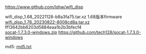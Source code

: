 https://www.github.com/lshw/wifi_disp  

wifi_disp_1.68_20221128-b8a3fa75.tar.xz 1.68版本firmware  
[wifi_disp_1.78_20230822-8008cd8a.tar.xz](wifi_disp_1.78_20230822-8008cd8a.tar.xz)   ff13642bb6203d5884eaa1b2b3bfecf4  
[socat-1.7.3.0-windows.zip](socat-1.7.3.0-windows.zip)  https://github.com/tech128/socat-1.7.3.0-windows  

md5: [md5.txt](md5.txt)</a>
